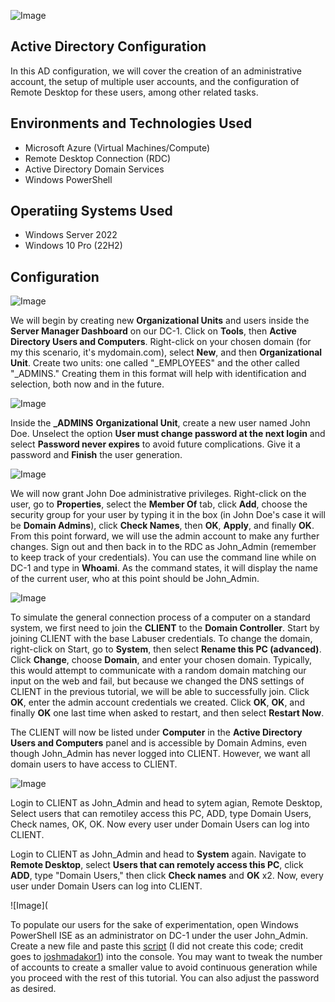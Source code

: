 ![Image](https://i.imgur.com/I4b2apl.png)

## Active Directory Configuration 
In this AD configuration, we will cover the creation of an administrative account, the setup of multiple user accounts, and the configuration of Remote Desktop for these users, among other related tasks.

## Environments and Technologies Used 

- Microsoft Azure (Virtual Machines/Compute)
- Remote Desktop Connection (RDC)
- Active Directory Domain Services
- Windows PowerShell

## Operatiing Systems Used

- Windows Server 2022
- Windows 10 Pro (22H2)

## Configuration

![Image](https://i.imgur.com/xGh03cZ.png)

We will begin by creating new **Organizational Units** and users inside the **Server Manager Dashboard** on our DC-1. Click on **Tools**, then **Active Directory Users and Computers**. Right-click on your chosen domain (for my this scenario, it's mydomain.com), select **New**, and then **Organizational Unit**. Create two units: one called "_EMPLOYEES" and the other called "_ADMINS." Creating them in this format will help with identification and selection, both now and in the future. 

![Image](https://i.imgur.com/yt5loj4.png)

Inside the **_ADMINS** **Organizational Unit**, create a new user named John Doe. Unselect the option **User must change password at the next login** and select **Password never expires** to avoid future complications. Give it a password and **Finish** the user generation.

![Image](https://i.imgur.com/WBbwsj6.png)

We will now grant John Doe administrative privileges. Right-click on the user, go to **Properties**, select the **Member Of** tab, click **Add**, choose the security group for your user by typing it in the box (in John Doe's case it will be **Domain Admins**), click **Check Names**, then **OK**, **Apply**, and finally **OK**. From this point forward, we will use the admin account to make any further changes. Sign out and then back in to the RDC as John_Admin (remember to keep track of your credentials). You can use the command line while on DC-1 and type in **Whoami**. As the command states, it will display the name of the current user, who at this point should be John_Admin.

![Image](https://i.imgur.com/iTxBkcR.png)

To simulate the general connection process of a computer on a standard system, we first need to join the **CLIENT** to the **Domain Controller**. Start by joining CLIENT with the base Labuser credentials. To change the domain, right-click on Start, go to **System**, then select **Rename this PC (advanced)**. Click **Change**, choose **Domain**, and enter your chosen domain. Typically, this would attempt to communicate with a random domain matching our input on the web and fail, but because we changed the DNS settings of CLIENT in the previous tutorial, we will be able to successfully join. Click **OK**, enter the admin account credentials we created. Click **OK**, **OK**, and finally **OK** one last time when asked to restart, and then select **Restart Now**.

The CLIENT will now be listed under **Computer** in the **Active Directory Users and Computers** panel and is accessible by Domain Admins, even though John_Admin has never logged into CLIENT. However, we want all domain users to have access to CLIENT.

![Image](https://i.imgur.com/4r6vDVs.png)

Login to CLIENT as John_Admin and head to sytem agian, Remote Desktop, Select users that can remotiley access this PC, ADD, type Domain Users, Check names, OK, OK. Now every user under Domain Users can log into CLIENT. 

Login to CLIENT as John_Admin and head to **System** again. Navigate to **Remote Desktop**, select **Users that can remotely access this PC**, click **ADD**, type "Domain Users," then click **Check names** and **OK** x2. Now, every user under Domain Users can log into CLIENT.

![Image](

To populate our users for the sake of experimentation, open Windows PowerShell ISE as an administrator on DC-1 under the user John_Admin. Create a new file and paste this [script](https://github.com/NicholasToon/Configuring-On-premises-Active-Directory-within-Azure-VMs/files/12896330/Code.txt) (I did not create this code; credit goes to [joshmadakor1](https://github.com/joshmadakor1/AD_PS/blob/master/Generate-Names-Create-Users.ps1)) into the console. You may want to tweak the number of accounts to create a smaller value to avoid continuous generation while you proceed with the rest of this tutorial. You can also adjust the password as desired.






